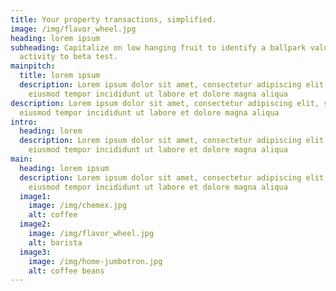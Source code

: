 ```yaml
---
title: Your property transactions, simplified.
image: /img/flavor_wheel.jpg
heading: lorem ipsum
subheading: Capitalize on low hanging fruit to identify a ballpark value added
  activity to beta test.
mainpitch:
  title: lorem ipsum
  description: Lorem ipsum dolor sit amet, consectetur adipiscing elit, sed do
    eiusmod tempor incididunt ut labore et dolore magna aliqua
description: Lorem ipsum dolor sit amet, consectetur adipiscing elit, sed do
  eiusmod tempor incididunt ut labore et dolore magna aliqua
intro:
  heading: lorem
  description: Lorem ipsum dolor sit amet, consectetur adipiscing elit, sed do
    eiusmod tempor incididunt ut labore et dolore magna aliqua
main:
  heading: lorem ipsum
  description: Lorem ipsum dolor sit amet, consectetur adipiscing elit, sed do
    eiusmod tempor incididunt ut labore et dolore magna aliqua
  image1:
    image: /img/chemex.jpg
    alt: coffee
  image2:
    image: /img/flavor_wheel.jpg
    alt: barista
  image3:
    image: /img/home-jumbotron.jpg
    alt: coffee beans
---
```

